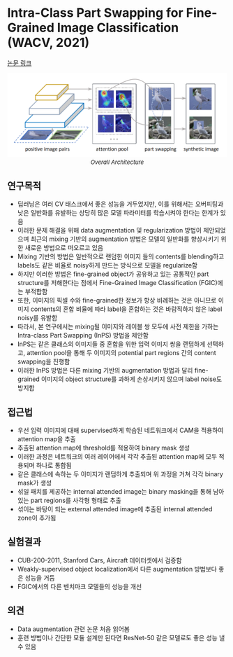 # Intra-Class Part Swapping for Fine-Grained Image Classification (WACV, 2021)

[논문 링크](https://openaccess.thecvf.com/content/WACV2021/html/Zhang_Intra-Class_Part_Swapping_for_Fine-Grained_Image_Classification_WACV_2021_paper.html)

<p align="center">
    <img width="600" alt='fig1' src="./img/02_17_01.png?raw=true"></br>
    <em><font size=2>Overall Architecture</font></em>
</p>

## 연구목적
- 딥러닝은 여러 CV 태스크에서 좋은 성능을 거두었지만, 이를 위해서는 오버피팅과 낮은 일반화를 유발하는 상당히 많은 모델 파라미터를 학습시켜야 한다는 한계가 있음
- 이러한 문제 해결을 위해 data augmentation 및 regularization 방법이 제안되었으며 최근의 mixing 기반의 augmentation 방법은 모델의 일반화를 향상시키기 위한 새로운 방법으로 떠오르고 있음
- Mixing 기반의 방법은 일반적으로 랜덤한 이미지 들의 contents를 blending하고 labels도 같은 비율로 noisy하게 만드는 방식으로 모델을 regularize함
- 하지만 이러한 방법은 fine-grained object가 공유하고 있는 공통적인 part structure를 저해한다는 점에서 Fine-Grained Image Classification (FGIC)에는 부적합함
- 또한, 이미지의 픽셀 수와 fine-grained한 정보가 항상 비례하는 것은 아니므로 이미지 contents의 혼합 비율에 따라 label을 혼합하는 것은 바람직하지 않은 label noisy를 유발함
- 따라서, 본 연구에서는 mixing될 이미지와 레이블 쌍 모두에 사전 제한을 가하는 Intra-class Part Swapping (InPS) 방법을 제안함
- InPS는 같은 클래스의 이미지들 중 혼합을 위한 입력 이미지 쌍을 랜덤하게 선택하고, attention pool을 통해 두 이미지의 potential part regions 간의 content swapping을 진행함
- 이러한 InPS 방법은 다른 mixing 기반의 augmentation 방법과 달리 fine-grained 이미지의 object structure를 과하게 손상시키지 않으며 label noise도 방지함

## 접근법
- 우선 입력 이미지에 대해 supervised하게 학습된 네트워크에서 CAM을 적용하여 attention map을 추출
- 추출된 attention map에 threshold를 적용하여 binary mask 생성
- 이러한 과정은 네트워크의 여러 레이어에서 각각 추출된 attention map에 모두 적용되며 하나로 통합됨
- 같은 클래스에 속하는 두 이미지가 랜덤하게 추출되며 위 과정을 거쳐 각각 binary mask가 생성
- 섞일 패치를 제공하는 internal attended image는 binary masking을 통해 남아 있는 part regions를 사각형 형태로 추출
- 섞이는 바탕이 되는 external attended image에 추출된 internal attended zone이 추가됨

## 실험결과
- CUB-200-2011, Stanford Cars, Aircraft 데이터셋에서 검증함
- Weakly-supervised object localization에서 다른 augmentation 방법보다 좋은 성능을 거둠
- FGIC에서의 다른 벤치마크 모델들의 성능을 개선

## 의견
- Data augmentation 관련 논문 처음 읽어봄
- 훈련 방법이나 간단한 모듈 설계만 된다면 ResNet-50 같은 모델로도 좋은 성능 낼 수 있음